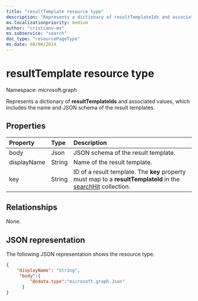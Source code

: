 ```yaml
---
title: "resultTemplate resource type"
description: "Represents a dictionary of resultTemplateIds and associated values, which include the name and JSON schema of the result templates."
ms.localizationpriority: medium
author: "cristianv-ms"
ms.subservice: "search"
doc_type: "resourcePageType"
ms.date: 08/08/2024
---
```


# resultTemplate resource type

Namespace: microsoft.graph

Represents a dictionary of **resultTemplateIds** and associated values, which includes the name and JSON schema of the result templates.

## Properties

| Property     | Type        | Description |
|:-------------|:------------|:------------|
|body|Json|JSON schema of the result template.|
|displayName|String|Name of the result template.|
|key|String|ID of a result template. The **key** property must map to a **resultTemplateId** in the [searchHit](searchhit.md) collection.|

## Relationships

None.

## JSON representation

The following JSON representation shows the resource type.

<!-- {
  "blockType": "resource",
  "optionalProperties": [

  ],
  "@odata.type": "microsoft.graph.resultTemplate",
  "baseType": null
}-->


```json
{
    "displayName": "String",
     "body":{
         "@odata.type":"microsoft.graph.Json"
      }
}
```


<!-- uuid: 16cd6b66-4b1a-43a1-adaf-3a886856ed98
2019-02-04 14:57:30 UTC -->
<!-- {
  "type": "#page.annotation",
  "description": "resultTemplate resource",
  "keywords": "",
  "section": "documentation",
  "tocPath": ""
}-->


